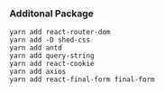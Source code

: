 ###  Additonal Package
```
yarn add react-router-dom
yarn add -D shed-css
yarn add antd 
yarn add query-string 
yarn add react-cookie
yarn add axios
yarn add react-final-form final-form
```